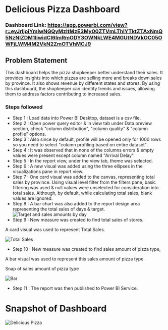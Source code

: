 # Delicious Pizza Dashboard

### Dashboard Link: https://app.powerbi.com/view?r=eyJrIjoiYmIwNGQyMzItMzE3My00ZTVmLThlYTktZTAxNmQ5NzNlZDM1IiwidCI6ImRmODY3OWNkLWE4MGUtNDVkOC05OWFjLWM4M2VkN2ZmOTVhMCJ9

## Problem Statement

This dashboard helps the pizza shopkeeper better understand their sales. It provides insights into which pizzas are selling more and breaks down sales by province. It also shows revenue by different states and stores. By using this dashboard, the shopkeeper can identify trends and issues, allowing them to address factors contributing to increased sales.

### Steps followed 

- Step 1 : Load data into Power BI Desktop, dataset is a csv file.
- Step 2 : Open power query editor & in view tab under Data preview section, check "column distribution", "column quality" & "column profile" options.
- Step 3 : Also since by default, profile will be opened only for 1000 rows so you need to select "column profiling based on entire dataset".
- Step 4 : It was observed that in none of the columns errors & empty values were present except column named "Arrival Delay".
- Step 5 : In the report view, under the view tab, theme was selected.
- Step 6 : A new visual was added using the three ellipses in the visualizations pane in report view. 
- Step 7 : One card visual was added to the canvas, representing total sales by province.
           Using visual level filter from the filters pane, basic filtering was used & null values were unselected for consideration into total sales.
           Although, by default, while calculating total sales, blank values are ignored.
- Step 8 : A bar chart was also added to the report design area representing the total sales of  days & target. 
![Target and sales amounts by day](https://github.com/user-attachments/assets/2baa72db-eb1a-408d-9404-010e7927ab5f)
- Step 9 : New measure was created to find total sales of stores.
        
A card visual was used to represent Total Sales.

![Total Sales](https://github.com/user-attachments/assets/3e89431d-f384-4561-afbe-42ad290b881d)
 - Step 10 : New measure was created to find  sales amount of pizza type,
 
 A bar visual was used to represent this sales amount of pizza type.
 
 Snap of sales amount of pizza type
 
![Bar](https://github.com/user-attachments/assets/2a93a84e-5722-402d-85aa-fe50012717e6)

 - Step 11 : The report was then published to Power BI Service.
 
# Snapshot of Dashboard
![Delicious Pizza](https://github.com/user-attachments/assets/2831ebc8-bf74-4926-ab83-2c72f32ced7e)
